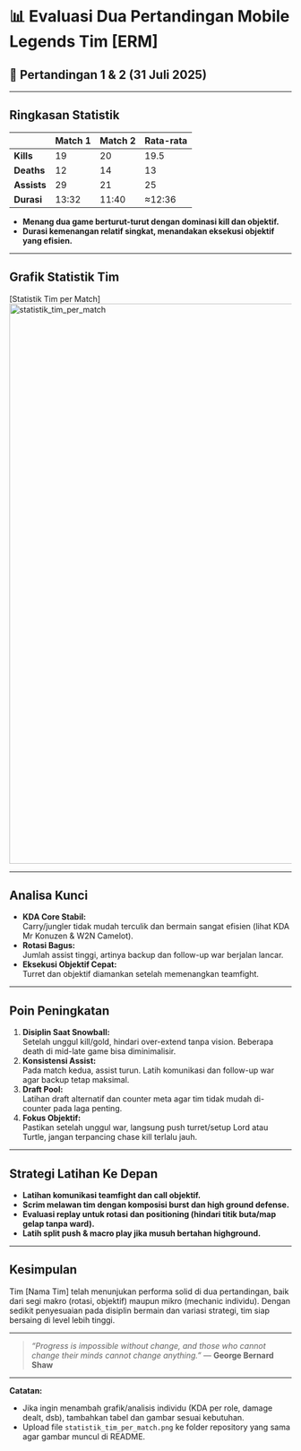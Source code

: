 # 📊 Evaluasi Dua Pertandingan Mobile Legends Tim [ERM]

## 📅 Pertandingan 1 & 2 (31 Juli 2025)

---

## Ringkasan Statistik

|                | Match 1 | Match 2 | Rata-rata |
|----------------|---------|---------|-----------|
| **Kills**      | 19      | 20      | 19.5      |
| **Deaths**     | 12      | 14      | 13        |
| **Assists**    | 29      | 21      | 25        |
| **Durasi**     | 13:32   | 11:40   | ≈12:36    |

- **Menang dua game berturut-turut dengan dominasi kill dan objektif.**
- **Durasi kemenangan relatif singkat, menandakan eksekusi objektif yang efisien.**

---

## Grafik Statistik Tim

[Statistik Tim per Match]<img width="1600" height="1000" alt="statistik_tim_per_match" src="https://github.com/user-attachments/assets/d1d21bfe-4e0d-4f96-874d-db312237d2a2" />


---

## Analisa Kunci

- **KDA Core Stabil:**  
  Carry/jungler tidak mudah terculik dan bermain sangat efisien (lihat KDA Mr Konuzen & W2N Camelot).
- **Rotasi Bagus:**  
  Jumlah assist tinggi, artinya backup dan follow-up war berjalan lancar.
- **Eksekusi Objektif Cepat:**  
  Turret dan objektif diamankan setelah memenangkan teamfight.

---

## Poin Peningkatan

1. **Disiplin Saat Snowball:**  
   Setelah unggul kill/gold, hindari over-extend tanpa vision. Beberapa death di mid-late game bisa diminimalisir.
2. **Konsistensi Assist:**  
   Pada match kedua, assist turun. Latih komunikasi dan follow-up war agar backup tetap maksimal.
3. **Draft Pool:**  
   Latihan draft alternatif dan counter meta agar tim tidak mudah di-counter pada laga penting.
4. **Fokus Objektif:**  
   Pastikan setelah unggul war, langsung push turret/setup Lord atau Turtle, jangan terpancing chase kill terlalu jauh.

---

## Strategi Latihan Ke Depan

- **Latihan komunikasi teamfight dan call objektif.**
- **Scrim melawan tim dengan komposisi burst dan high ground defense.**
- **Evaluasi replay untuk rotasi dan positioning (hindari titik buta/map gelap tanpa ward).**
- **Latih split push & macro play jika musuh bertahan highground.**

---

## Kesimpulan

Tim [Nama Tim] telah menunjukan performa solid di dua pertandingan, baik dari segi makro (rotasi, objektif) maupun mikro (mechanic individu). Dengan sedikit penyesuaian pada disiplin bermain dan variasi strategi, tim siap bersaing di level lebih tinggi.

---

> _“Progress is impossible without change, and those who cannot change their minds cannot change anything.”_
> — **George Bernard Shaw**

---

**Catatan:**  
- Jika ingin menambah grafik/analisis individu (KDA per role, damage dealt, dsb), tambahkan tabel dan gambar sesuai kebutuhan.
- Upload file `statistik_tim_per_match.png` ke folder repository yang sama agar gambar muncul di README.

